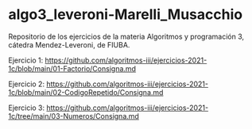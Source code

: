 # algo3_leveroni-Marelli_Musacchio
Repositorio de los ejercicios de la materia Algoritmos y programación 3, cátedra Mendez-Leveroni, de FIUBA.


Ejercicio 1: https://github.com/algoritmos-iii/ejercicios-2021-1c/blob/main/01-Factorio/Consigna.md

Ejercicio 2: https://github.com/algoritmos-iii/ejercicios-2021-1c/blob/main/02-CodigoRepetido/Consigna.md

Ejercicio 3: https://github.com/algoritmos-iii/ejercicios-2021-1c/tree/main/03-Numeros/Consigna.md
